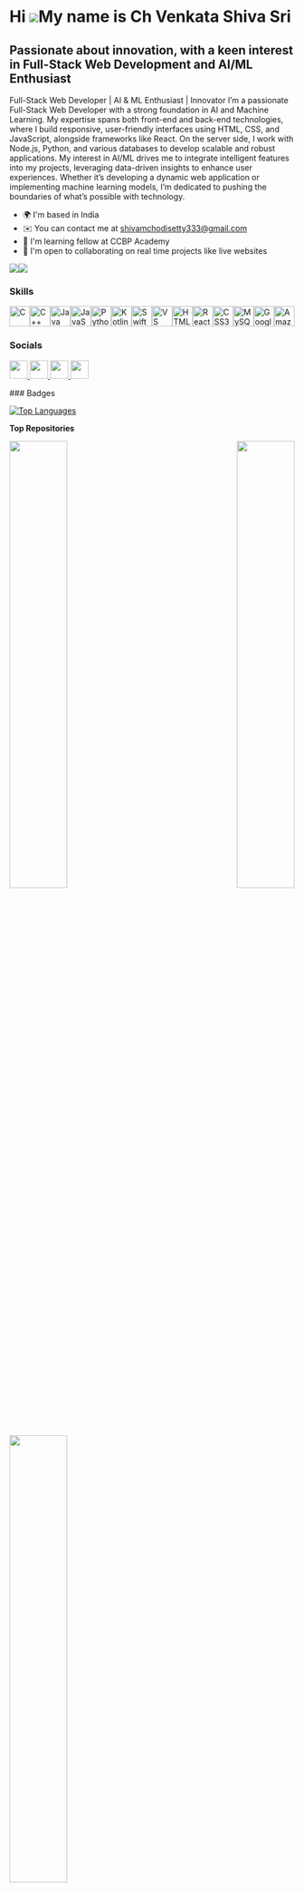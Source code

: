 Hi ![](https://user-images.githubusercontent.com/18350557/176309783-0785949b-9127-417c-8b55-ab5a4333674e.gif)My name is Ch Venkata Shiva Sri
============================================================================================================================================

Passionate about innovation, with a keen interest in Full-Stack Web Development and AI/ML Enthusiast
----------------------------------------------------------------------------------------------------

Full-Stack Web Developer | AI & ML Enthusiast | Innovator I’m a passionate Full-Stack Web Developer with a strong foundation in AI and Machine Learning. My expertise spans both front-end and back-end technologies, where I build responsive, user-friendly interfaces using HTML, CSS, and JavaScript, alongside frameworks like React. On the server side, I work with Node.js, Python, and various databases to develop scalable and robust applications. My interest in AI/ML drives me to integrate intelligent features into my projects, leveraging data-driven insights to enhance user experiences. Whether it’s developing a dynamic web application or implementing machine learning models, I’m dedicated to pushing the boundaries of what’s possible with technology.

* 🌍  I'm based in India
* ✉️  You can contact me at [shivamchodisetty333@gmail.com](mailto:shivamchodisetty333@gmail.com)
* 🧠  I'm learning fellow at CCBP Academy
* 🤝  I'm open to collaborating on real time projects like live websites

<a href="https://www.github.com/https://github.com/Mrinnovater" target="_blank" rel="noreferrer"><img
src="https://img.shields.io/github/followers/https://github.com/Mrinnovater?logo=github&style=for-the-badge&color=ef4444&labelColor=0f172a" /></a><a href="https://www.x.com/https://x.com/Shivashetty786?t=wtFVjUzH8RU-G6GvCv7cnA&s=08" target="_blank" rel="noreferrer"><img
src="https://img.shields.io/twitter/follow/https://x.com/Shivashetty786?t=wtFVjUzH8RU-G6GvCv7cnA&s=08?logo=twitter&style=for-the-badge&color=ef4444&labelColor=0f172a"
/></a>
### Skills

<p align="left">
<a href="https://docs.microsoft.com/en-us/cpp/?view=msvc-170" target="_blank" rel="noreferrer"><img src="https://raw.githubusercontent.com/danielcranney/readme-generator/main/public/icons/skills/c-colored.svg" width="36" height="36" alt="C" /></a><a href="https://docs.microsoft.com/en-us/cpp/?view=msvc-170" target="_blank" rel="noreferrer"><img src="https://raw.githubusercontent.com/danielcranney/readme-generator/main/public/icons/skills/cplusplus-colored.svg" width="36" height="36" alt="C++" /></a><a href="https://www.oracle.com/java/" target="_blank" rel="noreferrer"><img src="https://raw.githubusercontent.com/danielcranney/readme-generator/main/public/icons/skills/java-colored.svg" width="36" height="36" alt="Java" /></a><a href="https://developer.mozilla.org/en-US/docs/Web/JavaScript" target="_blank" rel="noreferrer"><img src="https://raw.githubusercontent.com/danielcranney/readme-generator/main/public/icons/skills/javascript-colored.svg" width="36" height="36" alt="JavaScript" /></a><a href="https://www.python.org/" target="_blank" rel="noreferrer"><img src="https://raw.githubusercontent.com/danielcranney/readme-generator/main/public/icons/skills/python-colored.svg" width="36" height="36" alt="Python" /></a><a href="https://kotlinlang.org/" target="_blank" rel="noreferrer"><img src="https://raw.githubusercontent.com/danielcranney/readme-generator/main/public/icons/skills/kotlin-colored.svg" width="36" height="36" alt="Kotlin" /></a><a href="https://developer.apple.com/swift/" target="_blank" rel="noreferrer"><img src="https://raw.githubusercontent.com/danielcranney/readme-generator/main/public/icons/skills/swift-colored.svg" width="36" height="36" alt="Swift" /></a><a href="https://code.visualstudio.com/" target="_blank" rel="noreferrer"><img src="https://raw.githubusercontent.com/danielcranney/readme-generator/main/public/icons/skills/visualstudiocode.svg" width="36" height="36" alt="VS Code" /></a><a href="https://developer.mozilla.org/en-US/docs/Glossary/HTML5" target="_blank" rel="noreferrer"><img src="https://raw.githubusercontent.com/danielcranney/readme-generator/main/public/icons/skills/html5-colored.svg" width="36" height="36" alt="HTML5" /></a><a href="https://reactjs.org/" target="_blank" rel="noreferrer"><img src="https://raw.githubusercontent.com/danielcranney/readme-generator/main/public/icons/skills/react-colored.svg" width="36" height="36" alt="React" /></a><a href="https://www.w3.org/TR/CSS/#css" target="_blank" rel="noreferrer"><img src="https://raw.githubusercontent.com/danielcranney/readme-generator/main/public/icons/skills/css3-colored.svg" width="36" height="36" alt="CSS3" /></a><a href="https://www.mysql.com/" target="_blank" rel="noreferrer"><img src="https://raw.githubusercontent.com/danielcranney/readme-generator/main/public/icons/skills/mysql-colored.svg" width="36" height="36" alt="MySQL" /></a><a href="https://cloud.google.com/" target="_blank" rel="noreferrer"><img src="https://raw.githubusercontent.com/danielcranney/readme-generator/main/public/icons/skills/googlecloud-colored.svg" width="36" height="36" alt="Google Cloud" /></a><a href="https://aws.amazon.com" target="_blank" rel="noreferrer"><img src="https://raw.githubusercontent.com/danielcranney/readme-generator/main/public/icons/skills/aws-colored.svg" width="36" height="36" alt="Amazon Web Services" /></a>
</p>

### Socials

<p align="left"> <a href="https://www.github.com/https://github.com/Mrinnovater" target="_blank" rel="noreferrer"> <picture> <source media="(prefers-color-scheme: dark)" srcset="https://raw.githubusercontent.com/danielcranney/readme-generator/main/public/icons/socials/github-dark.svg" /> <source media="(prefers-color-scheme: light)" srcset="https://raw.githubusercontent.com/danielcranney/readme-generator/main/public/icons/socials/github.svg" /> <img src="https://raw.githubusercontent.com/danielcranney/readme-generator/main/public/icons/socials/github.svg" width="32" height="32" /> </picture> </a> <a href="http://www.instagram.com/https://www.instagram.com/mr._.nature._.adictor/" target="_blank" rel="noreferrer"> <picture> <source media="(prefers-color-scheme: dark)" srcset="https://raw.githubusercontent.com/danielcranney/readme-generator/main/public/icons/socials/instagram-dark.svg" /> <source media="(prefers-color-scheme: light)" srcset="https://raw.githubusercontent.com/danielcranney/readme-generator/main/public/icons/socials/instagram.svg" /> <img src="https://raw.githubusercontent.com/danielcranney/readme-generator/main/public/icons/socials/instagram.svg" width="32" height="32" /> </picture> </a> <a href="https://www.linkedin.com/in/www.linkedin.com/in/shiva-shetty-976245296" target="_blank" rel="noreferrer"> <picture> <source media="(prefers-color-scheme: dark)" srcset="https://raw.githubusercontent.com/danielcranney/readme-generator/main/public/icons/socials/linkedin-dark.svg" /> <source media="(prefers-color-scheme: light)" srcset="https://raw.githubusercontent.com/danielcranney/readme-generator/main/public/icons/socials/linkedin.svg" /> <img src="https://raw.githubusercontent.com/danielcranney/readme-generator/main/public/icons/socials/linkedin.svg" width="32" height="32" /> </picture> </a> <a href="https://www.x.com/https://x.com/Shivashetty786?t=wtFVjUzH8RU-G6GvCv7cnA&s=08" target="_blank" rel="noreferrer"> <picture> <source media="(prefers-color-scheme: dark)" srcset="https://raw.githubusercontent.com/danielcranney/readme-generator/main/public/icons/socials/twitter-dark.svg" /> <source media="(prefers-color-scheme: light)" srcset="https://raw.githubusercontent.com/danielcranney/readme-generator/main/public/icons/socials/twitter.svg" /> <img src="https://raw.githubusercontent.com/danielcranney/readme-generator/main/public/icons/socials/twitter.svg" width="32" height="32" /> </picture> </a></p>
### Badges

<a href="https://github.com/https://github.com/Mrinnovater" align="left"><img src="https://github-readme-stats.vercel.app/api/top-langs/?username=https://github.com/Mrinnovater&langs_count=10&title_color=10b981&text_color=ffffff&icon_color=ef4444&bg_color=0f172a&hide_border=true&locale=en&custom_title=Top%20%Languages" alt="Top Languages" /></a>

<b>Top Repositories</b>

<div width="100%" align="center"><a href="https://github.com/https://github.com/Mrinnovater/Transportation-" align="left"><img align="left" width="45%" src="https://github-readme-stats.vercel.app/api/pin/?username=https://github.com/Mrinnovater&repo=Transportation-&title_color=10b981&text_color=ffffff&icon_color=ef4444&bg_color=0f172a&hide_border=true&locale=en" /></a><a href="https://github.com/https://github.com/Mrinnovater/STAT_ML" align="right"><img align="right" width="45%" src="https://github-readme-stats.vercel.app/api/pin/?username=https://github.com/Mrinnovater&repo=STAT_ML&title_color=10b981&text_color=ffffff&icon_color=ef4444&bg_color=0f172a&hide_border=true&locale=en" /></a></div><br /><br /><br /><br /><br /><br /><br />

<br /><br /><br /><br /><br />

<div width="100%" align="center"><a href="https://github.com/https://github.com/Mrinnovater/AIML_Project" align="left"><img align="left" width="45%" src="https://github-readme-stats.vercel.app/api/pin/?username=https://github.com/Mrinnovater&repo=AIML_Project&title_color=10b981&text_color=ffffff&icon_color=ef4444&bg_color=0f172a&hide_border=true&locale=en" /></a></div>
